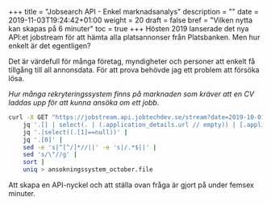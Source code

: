 +++
title = "Jobsearch API - Enkel marknadsanalys"
description = ""
date = 2019-11-03T19:24:42+01:00
weight = 20
draft = false
bref = "Vilken nytta kan skapas på 6 minuter"
toc = true
+++
Hösten 2019 lanserade det nya API:et jobstream för att hämta alla platsannonser från Platsbanken. Men hur enkelt är det egentligen?



Det är värdefull för många företag, myndigheter och personer att enkelt få tillgång till all annonsdata. För att prova behövde jag ett problem att försöka lösa.



_Hur många rekryteringssystem finns på marknaden som kräver att en CV laddas upp för att kunna ansöka om ett jobb._



```bash
curl -X GET "https://jobstream.api.jobtechdev.se/stream?date=2019-10-01" -H "accept: application/json" -H "api-key: {GET_YOUR_KEY:https://apirequest.jobtechdev.se/}" |
    jq '.[] | select(. | (.application_details.url // empty)) | [.application_details.url,.employer.url]' |
    jq '.|select((.[1]==null))' |
    jq '.[0]' |
    sed -e 's|^[^/]*//||' -e 's|/.*$||' |
    sed 's/\"//g' |
    sort |
    uniq > ansokningssystem_october.file
```



Att skapa en API-nyckel och att ställa ovan fråga är gjort på under femsex minuter.
<!--stackedit_data:
eyJoaXN0b3J5IjpbMTE2MzM5NjA3MiwxNTY3NTc2NTQwXX0=
-->